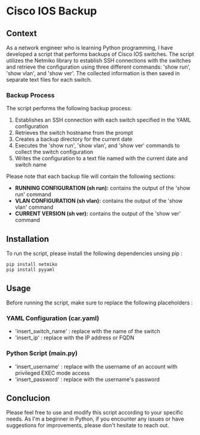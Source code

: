 # Cisco IOS Backup

## Context

As a network engineer who is learning Python programming, I have developed a script that performs backups of Cisco IOS switches. The script utilizes the Netmiko library to establish SSH connections with the switches and retrieve the configuration using three different commands: 'show run', 'show vlan', and 'show ver'. The collected  information is then saved in separate text files for each switch.

### Backup Process

The script performs the following backup process:

1. Establishes an SSH connection with each switch specified in the YAML configuration
2. Retrieves the switch hostname from the prompt
3. Creates a backup directory for the current date
4. Executes the 'show run', 'show vlan', and 'show ver' commands to collect the switch configuration
5. Writes the configuration to a text file named with the current date and switch name

Please note that each backup file will contain the following sections:

- **RUNNING CONFIGURATION (sh run):** contains the output of the 'show run' command
- **VLAN CONFIGURATION (sh vlan):** contains the output of the 'show vlan' command
- **CURRENT VERSION (sh ver):** contains the output of the 'show ver' command

## Installation

To run the script, please install the following dependencies unsing pip :

```
pip install netmiko
pip install pyyaml
```

## Usage

Before running the script, make sure to replace the following placeholders :

### YAML Configuration (car.yaml)

- 'insert_switch_name' : replace with the name of the switch
- 'insert_ip' : replace with the IP address or FQDN

### Python Script (main.py)

- 'insert_username' : replace with the username of an account with privileged EXEC mode access
- 'insert_password' : replace with the username's password

## Conclucion

Please feel free to use and modify this script according to your specific needs. As I'm a beginner in Python, if you encounter any issues or have suggestions for improvements, please don't hesitate to reach out.
